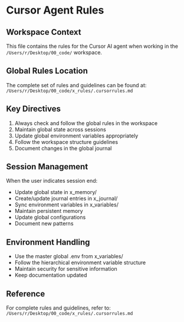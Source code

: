 # Cursor Agent Rules

## Workspace Context
This file contains the rules for the Cursor AI agent when working in the `/Users/r/Desktop/00_code/` workspace.

## Global Rules Location
The complete set of rules and guidelines can be found at:
`/Users/r/Desktop/00_code/x_rules/.cursorrules.md`

## Key Directives
1. Always check and follow the global rules in the workspace
2. Maintain global state across sessions
3. Update global environment variables appropriately
4. Follow the workspace structure guidelines
5. Document changes in the global journal

## Session Management
When the user indicates session end:
- Update global state in x_memory/
- Create/update journal entries in x_journal/
- Sync environment variables in x_variables/
- Maintain persistent memory
- Update global configurations
- Document new patterns

## Environment Handling
- Use the master global .env from x_variables/
- Follow the hierarchical environment variable structure
- Maintain security for sensitive information
- Keep documentation updated

## Reference
For complete rules and guidelines, refer to:
`/Users/r/Desktop/00_code/x_rules/.cursorrules.md` 